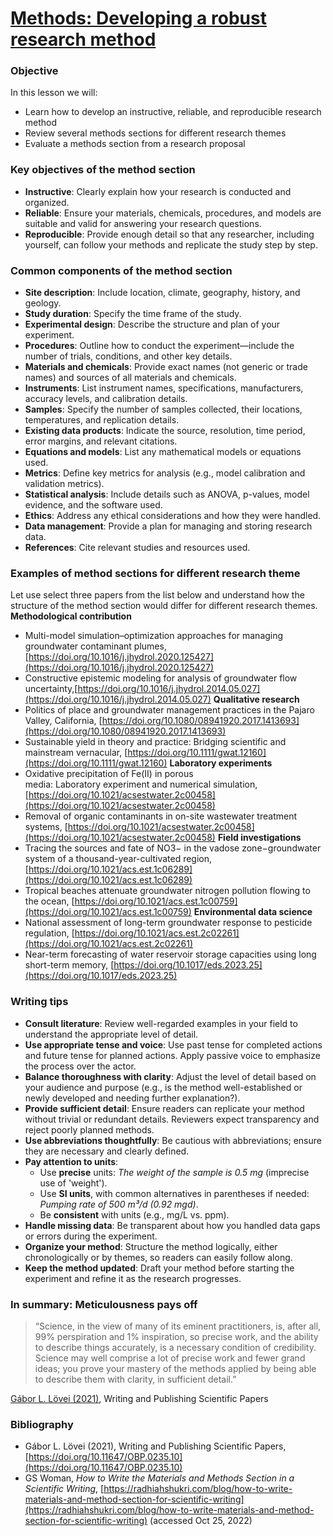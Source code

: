 # [Methods: Developing a robust research method](https://aselshall.github.io/rm/m04/methods)

### Objective
In this lesson we will:
- Learn how to develop an instructive, reliable, and reproducible research method
- Review several methods sections for different research themes
- Evaluate a methods section from a research proposal 

### Key objectives of the method section
- **Instructive**: Clearly explain how your research is conducted and organized.
- **Reliable**: Ensure your materials, chemicals, procedures, and models are suitable and valid for answering your research questions.
- **Reproducible**: Provide enough detail so that any researcher, including yourself, can follow your methods and replicate the study step by step.

### Common components of the method section
- **Site description**: Include location, climate, geography, history, and geology.
- **Study duration**: Specify the time frame of the study.
- **Experimental design**: Describe the structure and plan of your experiment.
- **Procedures**: Outline how to conduct the experiment—include the number of trials, conditions, and other key details.
- **Materials and chemicals**: Provide exact names (not generic or trade names) and sources of all materials and chemicals.
- **Instruments**: List instrument names, specifications, manufacturers, accuracy levels, and calibration details.
- **Samples**: Specify the number of samples collected, their locations, temperatures, and replication details.
- **Existing data products**: Indicate the source, resolution, time period, error margins, and relevant citations.
- **Equations and models**: List any mathematical models or equations used.
- **Metrics**: Define key metrics for analysis (e.g., model calibration and validation metrics).
- **Statistical analysis**: Include details such as ANOVA, p-values, model evidence, and the software used.
- **Ethics**: Address any ethical considerations and how they were handled.
- **Data management**: Provide a plan for managing and storing research data.
- **References**: Cite relevant studies and resources used.

### Examples of method sections for different research theme
Let use select three papers from the list below and understand how the structure of the method section would differ for different research themes.
**Methodological contribution** 
- Multi-model simulation–optimization approaches for managing groundwater contaminant plumes, [https://doi.org/10.1016/j.jhydrol.2020.125427](https://doi.org/10.1016/j.jhydrol.2020.125427)
- Constructive epistemic modeling for analysis of groundwater flow uncertainty,[https://doi.org/10.1016/j.jhydrol.2014.05.027](https://doi.org/10.1016/j.jhydrol.2014.05.027) 
**Qualitative research** 
- Politics of place and groundwater management practices in the Pajaro Valley, California, [https://doi.org/10.1080/08941920.2017.1413693](https://doi.org/10.1080/08941920.2017.1413693)
- Sustainable yield in theory and practice: Bridging scientific and mainstream vernacular, [https://doi.org/10.1111/gwat.12160](https://doi.org/10.1111/gwat.12160) 
**Laboratory experiments** 
- Oxidative precipitation of Fe(II) in porous media: Laboratory experiment and numerical simulation, [https://doi.org/10.1021/acsestwater.2c00458](https://doi.org/10.1021/acsestwater.2c00458)
- Removal of organic contaminants in on-site wastewater treatment systems, [https://doi.org/10.1021/acsestwater.2c00458](https://doi.org/10.1021/acsestwater.2c00458)
**Field investigations** 
- Tracing the sources and fate of NO3− in the vadose zone−groundwater system of a thousand-year-cultivated region,[https://doi.org/10.1021/acs.est.1c06289](https://doi.org/10.1021/acs.est.1c06289)
- Tropical beaches attenuate groundwater nitrogen pollution flowing to the ocean, [https://doi.org/10.1021/acs.est.1c00759](https://doi.org/10.1021/acs.est.1c00759)
**Environmental data science**
- National assessment of long-term groundwater response to pesticide regulation, [https://doi.org/10.1021/acs.est.2c02261](https://doi.org/10.1021/acs.est.2c02261)
- Near-term forecasting of water reservoir storage capacities using long short-term memory, [https://doi.org/10.1017/eds.2023.25](https://doi.org/10.1017/eds.2023.25)

### Writing tips
- **Consult literature**: Review well-regarded examples in your field to understand the appropriate level of detail.
- **Use appropriate tense and voice**: Use past tense for completed actions and future tense for planned actions. Apply passive voice to emphasize the process over the actor.
- **Balance thoroughness with clarity**: Adjust the level of detail based on your audience and purpose (e.g., is the method well-established or newly developed and needing further explanation?).
- **Provide sufficient detail**: Ensure readers can replicate your method without trivial or redundant details. Reviewers expect transparency and reject poorly planned methods.
- **Use abbreviations thoughtfully**: Be cautious with abbreviations; ensure they are necessary and clearly defined.
- **Pay attention to units**:
   - Use **precise** units: *The weight of the sample is 0.5 mg* (imprecise use of 'weight').
   - Use **SI units**, with common alternatives in parentheses if needed: *Pumping rate of 500 m³/d (0.92 mgd)*.
   - Be **consistent** with units (e.g., mg/L vs. ppm).
- **Handle missing data**: Be transparent about how you handled data gaps or errors during the experiment.
- **Organize your method**: Structure the method logically, either chronologically or by themes, so readers can easily follow along.
- **Keep the method updated**: Draft your method before starting the experiment and refine it as the research progresses.

### In summary: Meticulousness pays off
>“Science, in the view of many of its eminent practitioners, is, after all, 99% perspiration and 1% inspiration, so precise work, and the ability to describe things accurately, is a necessary condition of credibility. Science may well comprise a lot of precise work and fewer grand ideas; you prove your mastery of the methods applied by being able to describe them with clarity, in sufficient detail.”

   [Gábor L. Lövei (2021)](https://doi.org/10.11647/OBP.0235.10), Writing and Publishing Scientific Papers

### Bibliography
- Gábor L. Lövei (2021), Writing and Publishing Scientific Papers, [https://doi.org/10.11647/OBP.0235.10](https://doi.org/10.11647/OBP.0235.10)
- GS Woman, *How to Write the Materials and Methods Section in a Scientific Writing*, [https://radhiahshukri.com/blog/how-to-write-materials-and-method-section-for-scientific-writing](https://radhiahshukri.com/blog/how-to-write-materials-and-method-section-for-scientific-writing) (accessed Oct 25, 2022)
